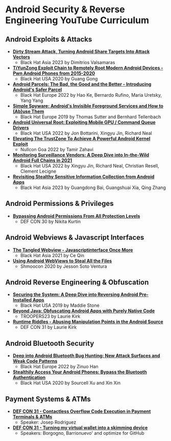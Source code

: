 # Android Security & Reverse Engineering YouTube Curriculum

## Android Exploits & Attacks
* [**Dirty Stream Attack, Turning Android Share Targets Into Attack Vectors**](https://www.youtube.com/watch?v=oZTGR9vJVMQ)
  - Black Hat Asia 2023 by Dimitrios Valsamaras
* [**TiYunZong Exploit Chain to Remotely Root Modern Android Devices - Pwn Android Phones from 2015-2020**](https://www.youtube.com/watch?v=K91SrkKt4IQ)
  - Black Hat USA 2020 by Guang Gong
* [**Android Parcels: The Bad, the Good and the Better - Introducing Android's Safer Parcel**](https://www.youtube.com/watch?v=qIzMKfOmIAA)
  - Black Hat Europe 2022 by Hao Ke, Bernardo Rufino, Maria Uretsky, Yang Yang
* [**Simple Spyware: Android's Invisible Foreground Services and How to (Ab)use Them**](https://youtu.be/EuInUW77CPo?feature=shared)
  - Black Hat Europe 2019 by Thomas Sutter and Bernhard Tellenbach
* [**Android Universal Root: Exploiting Mobile GPU / Command Queue Drivers**](https://www.youtube.com/watch?v=kEl5qbLZVeY)
  - Black Hat USA 2022 by Jon Bottarini, Xingyu Jin, Richard Neal
* [**Elevating The TrustZone To Achieve A Powerful Android Kernel Exploit**](https://www.youtube.com/watch?v=WXqff23dT5I)
  - Nullcon Goa 2022 by Tamir Zahavi
* [**Monitoring Surveillance Vendors: A Deep Dive into In-the-Wild Android Full Chains in 2021**](https://youtu.be/0Vv5kLj0tz4?feature=shared)
  - Black Hat USA 2022 by Xingyu Jin, Richard Neal, Christian Resell, Clement Lecigne
* [**Revisiting Stealthy Sensitive Information Collection from Android Apps**](https://youtu.be/tooIp6Wenww?feature=shared)
  - Black Hat Asia 2023 by Guangdong Bai, Guangshuai Xia, Qing Zhang

## Android Permissions & Privileges
* [**Bypassing Android Permissions From All Protection Levels**](https://www.youtube.com/watch?v=pP5tKT9-I0Y)
  - DEF CON 30 by Nikita Kurtin

## Android Webviews & Javascript Interfaces
* [**The Tangled Webview - Javascriptinterface Once More**](https://www.youtube.com/watch?v=56sOniHFwVU)
  - Black Hat Asia 2021 by Ce Qin
* [**Using Android WebViews to Steal All the Files**](https://www.youtube.com/watch?v=NCEQ0QIyicE)
  - Shmoocon 2020 by Jesson Soto Ventura

## Android Reverse Engineering & Obfuscation
* [**Securing the System: A Deep Dive into Reversing Android Pre-Installed Apps**](https://www.youtube.com/watch?v=U6qTcpCfuFc)
  - Black Hat USA 2019 by Maddie Stone
* [**Beyond Java: Obfuscating Android Apps with Purely Native Code**](https://www.youtube.com/watch?v=wayMcQQZV1U)
  - TROOPERS23 by Laurie Kirk
* [**Runtime Riddles - Abusing Manipulation Points in the Android Source**](https://www.youtube.com/watch?v=Bq7Z3X4xwCE)
  - DEF CON 31 by Laurie Kirk

## Android Bluetooth Security
* [**Deep into Android Bluetooth Bug Hunting: New Attack Surfaces and Weak Code Patterns**](https://www.youtube.com/watch?v=TDSgRWOeS-4)
  - Black Hat Europe 2022 by Zinuo Han
* [**Stealthily Access Your Android Phones: Bypass the Bluetooth Authentication**](https://www.youtube.com/watch?v=6J3weqoiads)
  - Black Hat USA 2020 by Sourcell Xu and Xin Xin

## Payment Systems & ATMs
* [**DEF CON 31 - Contactless Overflow Code Execution in Payment Terminals & ATMs**](https://www.youtube.com/watch?v=eV76vObO2IM)
  - Speaker: Josep Rodriguez
* [**DEF CON 31 - Turning my virtual wallet into a skimming device**](https://www.youtube.com/watch?v=NGhamH4_CZY)
  - Speakers: Borgogno, Barrionuevo' and optimize for GitHub
